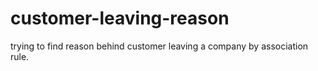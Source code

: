 # customer-leaving-reason
trying to find reason behind customer leaving a company by association rule.
